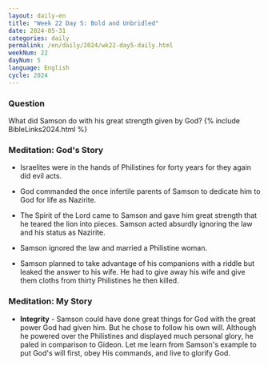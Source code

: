 ```yaml
---
layout: daily-en
title: "Week 22 Day 5: Bold and Unbridled"
date: 2024-05-31
categories: daily
permalink: /en/daily/2024/wk22-day5-daily.html
weekNum: 22
dayNum: 5
language: English
cycle: 2024
---
```

### Question     
What did Samson do with his great strength given by God?
{% include BibleLinks2024.html %} 

### Meditation: God's Story   
+ Israelites were in the hands of Philistines for forty years for they again did evil acts. 

+ God commanded the once infertile parents of Samson to dedicate him to God for life as Nazirite. 

+ The Spirit of the Lord came to Samson and gave him great strength that he teared the lion into pieces. Samson acted absurdly ignoring the law and his status as Nazirite. 

+ Samson ignored the law and married a Philistine woman. 

+ Samson planned to take advantage of his companions with a riddle but leaked the answer to his wife. He had to give away his wife and give them cloths from thirty Philistines he then killed. 

### Meditation: My Story   
+ **Integrity** - Samson could have done great things for God with the great power God had given him. But he chose to follow his own will. Although he powered over the Philistines and displayed much personal glory, he paled in comparison to Gideon. Let me learn from Samson's example to put God's will first, obey His commands, and live to glorify God. 
